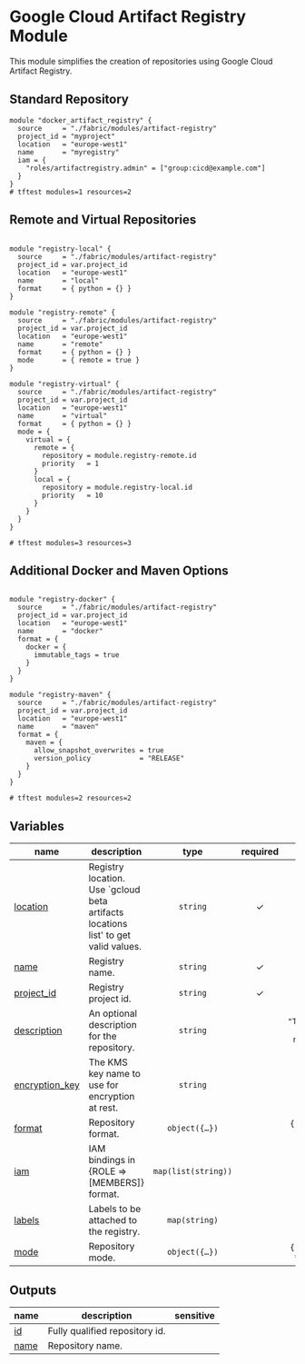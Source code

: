 # Google Cloud Artifact Registry Module

This module simplifies the creation of repositories using Google Cloud Artifact Registry.

## Standard Repository

```hcl
module "docker_artifact_registry" {
  source     = "./fabric/modules/artifact-registry"
  project_id = "myproject"
  location   = "europe-west1"
  name       = "myregistry"
  iam = {
    "roles/artifactregistry.admin" = ["group:cicd@example.com"]
  }
}
# tftest modules=1 resources=2
```

## Remote and Virtual Repositories

```hcl

module "registry-local" {
  source     = "./fabric/modules/artifact-registry"
  project_id = var.project_id
  location   = "europe-west1"
  name       = "local"
  format     = { python = {} }
}

module "registry-remote" {
  source     = "./fabric/modules/artifact-registry"
  project_id = var.project_id
  location   = "europe-west1"
  name       = "remote"
  format     = { python = {} }
  mode       = { remote = true }
}

module "registry-virtual" {
  source     = "./fabric/modules/artifact-registry"
  project_id = var.project_id
  location   = "europe-west1"
  name       = "virtual"
  format     = { python = {} }
  mode = {
    virtual = {
      remote = {
        repository = module.registry-remote.id
        priority   = 1
      }
      local = {
        repository = module.registry-local.id
        priority   = 10
      }
    }
  }
}

# tftest modules=3 resources=3
```

## Additional Docker and Maven Options

```hcl

module "registry-docker" {
  source     = "./fabric/modules/artifact-registry"
  project_id = var.project_id
  location   = "europe-west1"
  name       = "docker"
  format = {
    docker = {
      immutable_tags = true
    }
  }
}

module "registry-maven" {
  source     = "./fabric/modules/artifact-registry"
  project_id = var.project_id
  location   = "europe-west1"
  name       = "maven"
  format = {
    maven = {
      allow_snapshot_overwrites = true
      version_policy            = "RELEASE"
    }
  }
}

# tftest modules=2 resources=2
```
<!-- BEGIN TFDOC -->

## Variables

| name | description | type | required | default |
|---|---|:---:|:---:|:---:|
| [location](variables.tf#L68) | Registry location. Use `gcloud beta artifacts locations list' to get valid values. | <code>string</code> | ✓ |  |
| [name](variables.tf#L93) | Registry name. | <code>string</code> | ✓ |  |
| [project_id](variables.tf#L98) | Registry project id. | <code>string</code> | ✓ |  |
| [description](variables.tf#L17) | An optional description for the repository. | <code>string</code> |  | <code>&#34;Terraform-managed registry&#34;</code> |
| [encryption_key](variables.tf#L23) | The KMS key name to use for encryption at rest. | <code>string</code> |  | <code>null</code> |
| [format](variables.tf#L29) | Repository format. | <code title="object&#40;&#123;&#10;  apt &#61; optional&#40;object&#40;&#123;&#125;&#41;&#41;&#10;  docker &#61; optional&#40;object&#40;&#123;&#10;    immutable_tags &#61; optional&#40;bool&#41;&#10;  &#125;&#41;&#41;&#10;  kfp &#61; optional&#40;object&#40;&#123;&#125;&#41;&#41;&#10;  go  &#61; optional&#40;object&#40;&#123;&#125;&#41;&#41;&#10;  maven &#61; optional&#40;object&#40;&#123;&#10;    allow_snapshot_overwrites &#61; optional&#40;bool&#41;&#10;    version_policy            &#61; optional&#40;string&#41;&#10;  &#125;&#41;&#41;&#10;  npm    &#61; optional&#40;object&#40;&#123;&#125;&#41;&#41;&#10;  python &#61; optional&#40;object&#40;&#123;&#125;&#41;&#41;&#10;  yum    &#61; optional&#40;object&#40;&#123;&#125;&#41;&#41;&#10;&#125;&#41;">object&#40;&#123;&#8230;&#125;&#41;</code> |  | <code>&#123; docker &#61; &#123;&#125; &#125;</code> |
| [iam](variables.tf#L56) | IAM bindings in {ROLE => [MEMBERS]} format. | <code>map&#40;list&#40;string&#41;&#41;</code> |  | <code>&#123;&#125;</code> |
| [labels](variables.tf#L62) | Labels to be attached to the registry. | <code>map&#40;string&#41;</code> |  | <code>&#123;&#125;</code> |
| [mode](variables.tf#L73) | Repository mode. | <code title="object&#40;&#123;&#10;  standard &#61; optional&#40;bool&#41;&#10;  remote   &#61; optional&#40;bool&#41;&#10;  virtual &#61; optional&#40;map&#40;object&#40;&#123;&#10;    repository &#61; string&#10;    priority   &#61; number&#10;  &#125;&#41;&#41;&#41;&#10;&#125;&#41;">object&#40;&#123;&#8230;&#125;&#41;</code> |  | <code>&#123; standard &#61; true &#125;</code> |

## Outputs

| name | description | sensitive |
|---|---|:---:|
| [id](outputs.tf#L17) | Fully qualified repository id. |  |
| [name](outputs.tf#L22) | Repository name. |  |

<!-- END TFDOC -->
